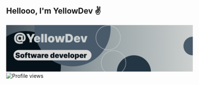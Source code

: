 ## Hellooo, I'm YellowDev ✌️
![Banner](/Banner.png)
![Profile views](https://komarev.com/ghpvc/?username=MarioYellowy)



